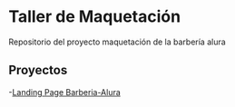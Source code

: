 # Taller de Maquetación

Repositorio del proyecto maquetación de la barbería alura

## Proyectos

-[Landing Page Barberia-Alura](https://jfcascante.github.io/alura-latam-maquetacion/barbera-alura)
